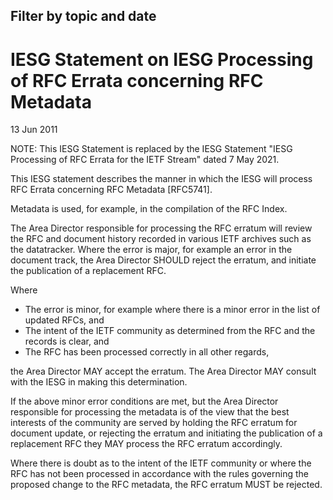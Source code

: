 Filter by topic and date
------------------------

IESG Statement on IESG Processing of RFC Errata concerning RFC Metadata
=======================================================================

13 Jun 2011

NOTE: This IESG Statement is replaced by the IESG Statement "IESG Processing of RFC Errata for the IETF Stream" dated 7 May 2021.

This IESG statement describes the manner in which the IESG will process RFC Errata concerning RFC Metadata [RFC5741].

Metadata is used, for example, in the compilation of the RFC Index.

The Area Director responsible for processing the RFC erratum will review the RFC and document history recorded in various IETF archives such as the datatracker. Where the error is major, for example an error in the document track, the Area Director SHOULD reject the erratum, and initiate the publication of a replacement RFC.

Where

* The error is minor, for example where there is a minor error in the list of updated RFCs, and
* The intent of the IETF community as determined from the RFC and the records is clear, and
* The RFC has been processed correctly in all other regards,

the Area Director MAY accept the erratum. The Area Director MAY consult with the IESG in making this determination.  


If the above minor error conditions are met, but the Area Director responsible for processing the metadata is of the view that the best interests of the community are served by holding the RFC erratum for document update, or rejecting the erratum and initiating the publication of a replacement RFC they MAY process the RFC erratum accordingly.

Where there is doubt as to the intent of the IETF community or where the RFC has not been processed in accordance with the rules governing the proposed change to the RFC metadata, the RFC erratum MUST be rejected.

